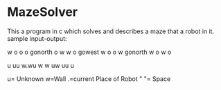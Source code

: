 # MazeSolver
This a program in c which solves and describes a maze that a robot in it.
sample input-output:

w o o o
gonorth
o w w o
gowest
w o o w
gonorth
w o w o

u uu
w.wu
w w
uw
uu u

u= Unknown
w=Wall
.=current Place of Robot
" "= Space

